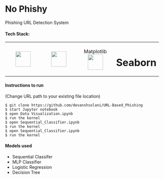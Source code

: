 # No Phishy
Phishing URL Detection System

#### Tech Stack:
<table>
<tbody>
 <tr>
<td align="center" width="25%">
<img height=50px src="https://upload.wikimedia.org/wikipedia/commons/e/ed/Pandas_logo.svg"> 
</td>
   <td align="center" width="25%">
<img height=50px src="https://upload.wikimedia.org/wikipedia/commons/1/1a/NumPy_logo.svg"> 
</td>
      <td align="center" width="25%">
       <span align = "center">Matplotlib</span>
<img height=50px src="https://upload.wikimedia.org/wikipedia/commons/8/84/Matplotlib_icon.svg"> 
 
   </td>
   </td>
      <td align="center" width="25%">
        <span align = "center"><h1>Seaborn</h1></span>

   </td>
  </tr>
  </tbody>
  </table>
  
 #### Instructions to run
 
(Change URL path to your existing file location)
```
$ git clone https://github.com/devanshsolani/URL-Based_Phishing
$ start Jupyter notebook
$ open Data Visualization.ipynb
$ run the kernel
$ open Sequential_Classifier.ipynb
$ run the kernel
$ open Sequential_Classifier.ipynb
$ run the kernel
```

#### Models used
- Sequential Classifer
- MLP Classifier
- Logistic Regression
- Decision Tree
